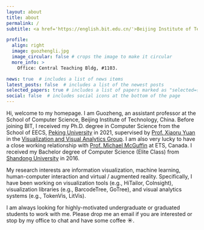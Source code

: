 ```yaml
---
layout: about
title: about
permalink: /
subtitle: <a href='https://english.bit.edu.cn/'>Beijing Institute of Technology</a>

profile:
  align: right
  image: guozhengli.jpg
  image_circular: false # crops the image to make it circular
  more_info: >
    Office: Central Teaching Bldg, #1103.

news: true  # includes a list of news items
latest_posts: false  # includes a list of the newest posts
selected_papers: true # includes a list of papers marked as "selected={true}"
social: false  # includes social icons at the bottom of the page
---
```


Hi, welcome to my homepage. I am Guozheng, an assistant professor at the School of Computer Science, Beijing Institute of Technology, China. Before joining BIT, I received my Ph.D. degree in Computer Science from the School of EECS, <a href='https://english.pku.edu.cn/'>Peking University</a> in 2021, supervised by <a href='https://vis.pku.edu.cn/xiaoruyuan.html'>Prof. Xiaoru Yuan</a> in the <a href='https://vis.pku.edu.cn/wiki/'>Visualization and Visual Analytics Group</a>. I am also very lucky to have a close working relationship with <a href='https://www.michaelmcguffin.com/'>Prof. Michael McGuffin</a> at ETS, Canada. I received my Bachelor degree of Computer Science (Elite Class) from <a href='https://en.sdu.edu.cn/'>Shandong University</a> in 2016. 

My research interests are information visualization, machine learning, human-computer interaction and virtual / augmented reality. Specifically, I have been working on visualization tools (e.g., HiTailor, CoInsight), visualization libraries (e.g., BarcodeTree, GoTree), and visual analytics systems (e.g., TokenVis, LitVis).

I am always looking for highly-motivated undergraduate or graduated students to work with me. Please drop me an email if you are interested or stop by my office to chat and have some coffee :sunny:.


<!-- Write your biography here. Tell the world about yourself. Link to your favorite [subreddit](http://reddit.com). You can put a picture in, too. The code is already in, just name your picture `prof_pic.jpg` and put it in the `img/` folder.

Put your address / P.O. box / other info right below your picture. You can also disable any of these elements by editing `profile` property of the YAML header of your `_pages/about.md`. Edit `_bibliography/papers.bib` and Jekyll will render your [publications page](/al-folio/publications/) automatically.

Link to your social media connections, too. This theme is set up to use [Font Awesome icons](https://fontawesome.com/) and [Academicons](https://jpswalsh.github.io/academicons/), like the ones below. Add your Facebook, Twitter, LinkedIn, Google Scholar, or just disable all of them. -->